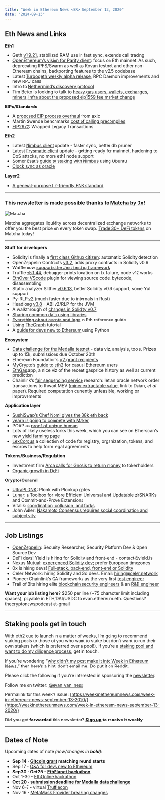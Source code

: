 ```yaml
---
title: "Week in Ethereum News <BR> September 13, 2020"
date: "2020-09-13"
---
```


## **Eth News and Links**

**Eth1**

- Geth [v1.9.21](https://github.com/ethereum/go-ethereum/releases/tag/v1.9.21), stabilized RAM use in fast sync, extends call tracing
- [OpenEthereum’s vision for Parity client](https://medium.com/openethereum/vision-for-openethereum-ex-parity-client-eb7b11f6eef8): focus on Eth mainnet. As such, deprecating IPFS/Swarm as well as Kovan testnet and other non-Ethereum chains, backporting features to the v2.5 codebase
- Latest [Turbogeth weekly alpha release](https://github.com/ledgerwatch/turbo-geth/releases/tag/v2020.09.02), RPC Daemon improvements and new RPC calls
- Intro to [Nethermind’s discovery protocol](https://medium.com/nethermind-eth/introduction-to-nethermind-discovery-protocol-4bb17ea31d1f)
- Tim Beiko is looking to talk to [heavy gas users, wallets, exchanges, miners, infra about the proposed eip1559 fee market change](https://twitter.com/TimBeiko/status/1303028695641120770)

**EIPs/Standards**

- A [proposed EIP process overhaul](https://hackmd.io/@axic/eip-overhaul) from axic
- Martin Swende benchmarks [cost of calling precompiles](https://gist.github.com/holiman/7153e088af8941379cf21c0e4610d51f)
- [EIP2972](https://eips.ethereum.org/EIPS/eip-2972): Wrapped Legacy Transactions

**Eth2**

- Latest [Nimbus client](https://our.status.im/nimbus-update-september-11th/) update - faster sync, better db pruner
- Latest [Prysmatic client](https://medium.com/prysmatic-labs/eth-2-0-dev-update-56-road-to-mainnet-3fbd50dde484) update - getting ready for mainnet, hardening to DoS attacks, no more eth1 node support
- Somer Esat’s [guide to staking with Nimbus](https://medium.com/@SomerEsat/guide-to-staking-on-ethereum-2-0-ubuntu-medalla-nimbus-5f4b2b0f2d7c?source=friends_link&sk=ee272e7d2c5c53f9e69f302155cb1714) using Ubuntu
- [Clock sync as oracle](https://ethresear.ch/t/clock-sync-as-a-decentralized-trustless-oracle/7959)

**Layer2**

- [A general-purpose L2-friendly ENS standard](https://ethereum-magicians.org/t/a-general-purpose-l2-friendly-ens-standard/4591)

* * *

### **This newsletter is made possible thanks to [Matcha by 0x](https://matcha.xyz/)!**

![Matcha](https://weekinethereumnews.com/wp-content/uploads/2020/06/matcha-avatar.png)

Matcha aggregates liquidity across decentralized exchange networks to offer you the best price on every token swap. [Trade 30+ DeFi tokens](https://matcha.xyz/) on Matcha today!

* * *

**Stuff for developers**

- Solidity is finally a [first class Github citizen](https://twitter.com/NomicLabs/status/1303010441954762754): automatic Solidity detection
- OpenZeppelin Contracts [v3.2](https://forum.openzeppelin.com/t/openzeppelin-contracts-3-2/3783), adds proxy contracts in Solidity v0.6
- Waffle now [supports the Jest testing framework](https://medium.com/ethworks/introducing-waffle-support-for-jest-experimental-331f39d630bd)
- Truffle [v5.1.44](https://github.com/trufflesuite/truffle/releases/tag/v5.1.44), debugger prints location on tx failure, node v12 works
- [EthOver VScode](https://diligence.consensys.net/blog/2020/08/actionable-smart-contract-addresses-for-vscode/) plugin for viewing source code, bytecode, disassembling
- Static analyzer Slither [v0.6.13](https://github.com/crytic/slither/releases/tag/0.6.13), better Solidity v0.6 support, some Yul support
- Py-RLP [v2](https://pypi.org/project/rlp/2.0.0a1/) (much faster due to internals in Rust)
- Headlong [v3.8](https://github.com/esaulpaugh/headlong/releases/tag/v3.8.0) - ABI v2/RLP for the JVM
- A walkthrough of [changes in Solidity v0.7](https://forum.openzeppelin.com/t/changes-in-solidity-0-7-0/3758)
- [Sharing common data using libraries](https://medium.com/coinmonks/sharing-common-data-using-libraries-6573857d328c)
- [Everything about events and logs](https://medium.com/linum-labs/everything-you-ever-wanted-to-know-about-events-and-logs-on-ethereum-fec84ea7d0a5) in Eth reference guide
- Using [TheGraph](https://soliditydeveloper.com/thegraph/) tutorial
- A [guide for devs new to Ethereum](https://snakecharmers.ethereum.org/a-developers-guide-to-ethereum-pt-1/) using Python

**Ecosystem**

- [Data challenge for the Medalla testnet](https://ethereum.org/en/eth2/get-involved/medalla-data-challenge/) - data viz, analysis, tools. Prizes up to 15k, submissions due October 20th
- Ethereum Foundation’s [q2 grant recipients](https://blog.ethereum.org/2020/09/08/esp-q2-updates/)
- MyCrypto’s [guide to eth2](https://medium.com/mycrypto/eth2-0-everything-you-need-to-know-eb32fbfe0bd) for casual Ethereum users
- [EthGas](https://ethgas.app/).app, a nice viz of the recent gasprice history as well as current prediction
- Chainlink’s [fair sequencing service](https://blog.chain.link/chainlink-fair-sequencing-services-enabling-a-provably-fair-defi-ecosystem/) research: let an oracle network order transactions to thwart MEV ([miner extractable value](https://arxiv.org/pdf/1904.05234.pdf), link to Daian, _et al_ paper). Required computation currently unfeasible, working on improvements

**Application layer**

- [SushiSwap’s Chef Nomi gives the 38k eth back](https://twitter.com/NomiChef/status/1304442495342796800)
- [yearn is going to compete with Maker](https://medium.com/iearn/introducing-stablecredit-a-new-protocol-for-decentralized-lending-stablecoins-and-amms-7252a43ee56)
- POAP as [proof of unique human](https://medium.com/@poap/the-core-value-proposition-of-poap-explained-dc379aca332d)
- Lots of likely useless forks this week, which you can see on Etherscan’s new [yield farming page](https://etherscan.io/yieldfarms)
- [LexCorpus](https://medium.com/lexdaoism/enter-lexdao-corpus-contracts-df01d8518019) a collection of code for registry, organization, tokens, and escrow to help form legal agreements

**Tokens/Business/Regulation**

- Investment firm [Arca calls for Gnosis to return money](https://www.theblockcrypto.com/post/76453/arca-gnosis-defi-project-call) to tokenholders
- [Organic growth in DeFi](https://medium.com/@vadymnesterenko/organic-growth-in-defi-19f4d71c0c9f)

**Crypto/General**

- [UltraPLONK](https://hackmd.io/Iuu9P7S5Sca0TCoYJ-sFdA): Plonk with Plookup gates
- [Lunar](https://eprint.iacr.org/2020/1069): a Toolbox for More Efficient Universal and Updatable zkSNARKs and Commit-and-Prove Extensions
- Vitalik: [coordination, collusion, and forks](https://vitalik.ca/general/2020/09/11/coordination.html)
- John Adler: [Nakamoto Consensus requires social coordination and subjectivity](https://talk.lazyledger.io/t/nakamoto-consensus-requires-social-coordination-and-subjectivity/28)

* * *

## **Job Listings**

- [OpenZeppelin](https://openzeppelin.com/jobs): Security Researcher, Security Platform Dev & Open Source Dev
- DeFi devs! Yield is hiring for Solidity and front-end - contact@yield.is
- Nexus Mutual: [experienced Solidity dev](https://angel.co/company/nexus-mutual-1/jobs/967538-smart-contract-engineer); prefer European timezones
- 0x is hiring devs! [Full-stack, back-end, front-end or Solidity](https://0x.org/about/jobs)
- Celer Network: hiring Solidity and Go devs. Email: hiring@celer.network
- Pioneer Chainlink’s QA frameworks as the very first [test engineer](https://careers.smartcontract.com/o/senior-software-engineer-test)
- Trail of Bits hiring elite [blockchain security engineers](https://jobs.lever.co/trailofbits/4f459855-3299-462f-9e73-299a840d5baf) & an [R&D engineer](https://jobs.lever.co/trailofbits/94f47428-7c88-43dd-846d-93e3d3059337)

**Want your job listing here**? $250 per line (~75 character limit including spaces), payable in ETH/DAI/USDC to evan.ethereum.eth. Questions? thecryptonewspodcast at-gmail

* * *

## **Staking pools get in touch**

With eth2 due to launch in a matter of weeks, I’m going to recommend staking pools to those of you who want to stake but don’t want to run their own stakers (which is preferred over a pool!). If you’re a [staking pool and want to do my diligence process](https://twitter.com/evan_van_ness/status/1303695151814963200), get in touch.

If you’re wondering “[why didn’t my post make it into Week in Ethereum News](https://www.evanvanness.com/post/179914035841/why-didnt-my-post-make-the-newsletter),” then here’s a hint: don’t email me. Do put it on Reddit.

Please click the following if you’re interested in sponsoring the [newsletter](https://www.evanvanness.com/post/625741875743227904/evan-is-live-on-balancer).

Follow me on twitter: [@evan\_van\_ness](https://twitter.com/evan_van_ness)

Permalink for this week’s issue: [https://weekinethereumnews.com/week-in-ethereum-news-september-13-2020/](https://weekinethereumnews.com/week-in-ethereum-news-september-13-2020/)

Did you get **forwarded** this newsletter? **[Sign up](https://weekinethereum.substack.com/subscribe#about) to receive it weekly**

* * *

## **Dates of Note**

Upcoming dates of note _(_new/changes in **bold**_)_**:**

- **Sep 14 - [Gitcoin grant](https://gitcoin.co/grants/) matching round starts**
- Sep 17 - [Q&A for devs new to Ethereum](https://twitter.com/ljxie/status/1301588925006319618)
- **Sep30 - Oct25 - [EthPlanet hackathon](https://ethplanet-hackathon.devfolio.co/)**
- Oct 1-30 - [EthOnline hackathon](https://www.ethonline.org/)
- **Oct 20 - [submission deadline for Medalla data challenge](https://ethereum.org/en/eth2/get-involved/medalla-data-challenge/)**
- Nov 6-7 - virtual [Trufflecon](https://www.trufflesuite.com/trufflecon2020)
- Nov 16 - [MetaMask Provider breaking changes](https://medium.com/metamask/breaking-changes-to-the-metamask-provider-its-happening-eebc91fff1a7)
